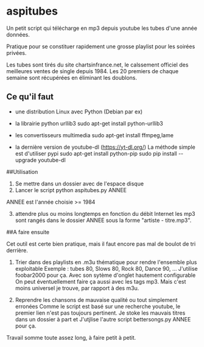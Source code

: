 # aspitubes

Un petit script qui télécharge en mp3 depuis youtube les tubes d'une
année données.

Pratique pour se constituer rapidement une grosse playlist pour les
soirées privées.

Les tubes sont tirés du site chartsinfrance.net, le calssement officiel
des meilleures ventes de single depuis 1984.
Les 20 premiers de chaque semaine sont récupérées en éliminant les
doublons.


## Ce qu'il faut
- une distribution Linux avec Python (Debian par ex)

- la librairie python urllib3
     sudo apt-get install python-urllib3

- les convertisseurs multimedia
	sudo apt-get install ffmpeg,lame
	
- la dernière version de youtube-dl (https://yt-dl.org/)
     La méthode simple est d'utiliser pypi
     sudo apt-get install python-pip
     sudo pip install --upgrade youtube-dl
     
##Utilisation
1) Se mettre dans un dossier avec de l'espace disque
2) Lancer le script
python aspitubes.py ANNEE

ANNEE est l'année choisie >= 1984

3) attendre plus ou moins longtemps en fonction du débit Internet
les mp3 sont rangés dans le dossier ANNEE sous la forme "artiste - titre.mp3".

##A faire ensuite

Cet outil est certe bien pratique, mais il faut encore pas mal de boulot de tri
derrière.
1) Trier dans des playlists en .m3u thématique pour rendre l'ensemble plus exploitable
Exemple : tubes 80, Slows 80, Rock 80, Dance 90, ...
J'utilise foobar2000 pour ça. Avec son sytème d'onglet hautement configurable
On peut éventuellement faire ça aussi avec les tags mp3. Mais c'est moins
universel je trouve, par rapport à des m3u.

2) Reprendre les chansons de mauvaise qualité ou tout simplement erronées
Comme le script est basé sur une recherche youtube, le premier lien n'est pas
toujours pertinent.
Je stoke les mauvais titres dans un dossier à part et
J'utjlise l'autre script bettersongs.py ANNEE pour ça.

Travail somme toute assez long, à faire petit à petit.
